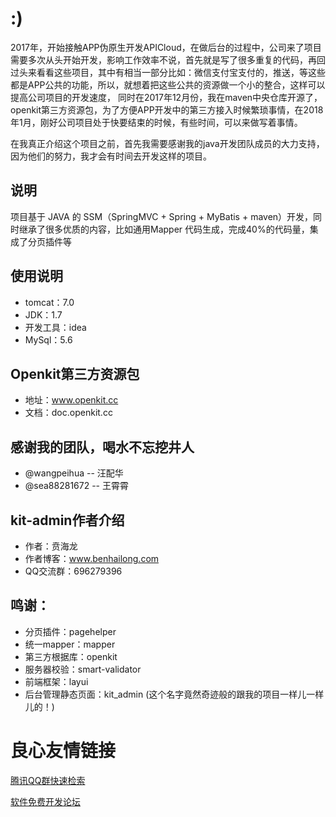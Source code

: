 # :)

2017年，开始接触APP伪原生开发APICloud，在做后台的过程中，公司来了项目需要多次从头开始开发，影响工作效率不说，首先就是写了很多重复的代码，再回过头来看看这些项目，其中有相当一部分比如：微信支付宝支付的，推送，等这些都是APP公共的功能，所以，就想着把这些公共的资源做一个小的整合，这样可以提高公司项目的开发速度，
同时在2017年12月份，我在maven中央仓库开源了，openkit第三方资源包，为了方便APP开发中的第三方接入时候繁琐事情，在2018年1月，刚好公司项目处于快要结束的时候，有些时间，可以来做写着事情。  

在我真正介绍这个项目之前，首先我需要感谢我的java开发团队成员的大力支持，因为他们的努力，我才会有时间去开发这样的项目。

## 说明
项目基于 JAVA 的 SSM（SpringMVC + Spring + MyBatis + maven）开发，同时继承了很多优质的内容，比如通用Mapper
代码生成，完成40%的代码量，集成了分页插件等 

## 使用说明
- tomcat：7.0
- JDK：1.7
- 开发工具：idea
- MySql：5.6

## Openkit第三方资源包
- 地址：www.openkit.cc
- 文档：doc.openkit.cc

## 感谢我的团队，喝水不忘挖井人
- @wangpeihua -- 汪配华
- @sea88281672 -- 王霄霄

## kit-admin作者介绍

- 作者：贲海龙    
- 作者博客：www.benhailong.com
- QQ交流群：696279396

## 鸣谢：
- 分页插件：pagehelper
- 统一mapper：mapper
- 第三方根据库：openkit
- 服务器校验：smart-validator
- 前端框架：layui
- 后台管理静态页面：kit_admin    (这个名字竟然奇迹般的跟我的项目一样儿一样儿的！)


 # 良心友情链接

[腾讯QQ群快速检索](http://u.720life.cn/s/8cf73f7c)

[软件免费开发论坛](http://u.720life.cn/s/bbb01dc0)